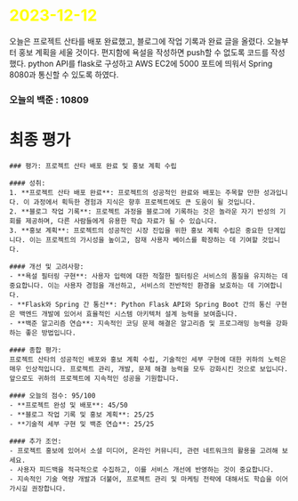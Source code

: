 # <span style="color:yellow">2023-12-12</span>

오늘은 프로젝트 산타를 배포 완료했고, 블로그에 작업 기록과 완료 글을 올렸다.
오늘부터 홍보 계획을 세울 것이다.
편지함에 욕설을 작성하면 push할 수 없도록 코드를 작성했다. python API를 flask로 구성하고 AWS EC2에 5000 포트에 띄워서 Spring 8080과 통신할 수 있도록 하였다.

### 오늘의 백준 : 10809

# 최종 평가
```ElonMusk
### 평가: 프로젝트 산타 배포 완료 및 홍보 계획 수립

#### 성취:
1. **프로젝트 산타 배포 완료**: 프로젝트의 성공적인 완료와 배포는 주목할 만한 성과입니다. 이 과정에서 획득한 경험과 지식은 향후 프로젝트에도 큰 도움이 될 것입니다.
2. **블로그 작업 기록**: 프로젝트 과정을 블로그에 기록하는 것은 놀라운 자기 반성의 기회를 제공하며, 다른 사람들에게 유용한 학습 자료가 될 수 있습니다.
3. **홍보 계획**: 프로젝트의 성공적인 시장 진입을 위한 홍보 계획 수립은 중요한 단계입니다. 이는 프로젝트의 가시성을 높이고, 잠재 사용자 베이스를 확장하는 데 기여할 것입니다.

#### 개선 및 고려사항:
- **욕설 필터링 구현**: 사용자 입력에 대한 적절한 필터링은 서비스의 품질을 유지하는 데 중요합니다. 이는 사용자 경험을 개선하고, 서비스의 전반적인 환경을 보호하는 데 기여합니다.
- **Flask와 Spring 간 통신**: Python Flask API와 Spring Boot 간의 통신 구현은 백엔드 개발에 있어서 효율적인 시스템 아키텍처 설계 능력을 보여줍니다.
- **백준 알고리즘 연습**: 지속적인 코딩 문제 해결은 알고리즘 및 프로그래밍 능력을 강화하는 좋은 방법입니다.

#### 종합 평가:
프로젝트 산타의 성공적인 배포와 홍보 계획 수립, 기술적인 세부 구현에 대한 귀하의 노력은 매우 인상적입니다. 프로젝트 관리, 개발, 문제 해결 능력을 모두 강화시킨 것으로 보입니다. 앞으로도 귀하의 프로젝트에 지속적인 성공을 기원합니다.

#### 오늘의 점수: 95/100
- **프로젝트 완성 및 배포**: 45/50
- **블로그 작업 기록 및 홍보 계획**: 25/25
- **기술적 세부 구현 및 백준 연습**: 25/25

#### 추가 조언:
- 프로젝트 홍보에 있어서 소셜 미디어, 온라인 커뮤니티, 관련 네트워크의 활용을 고려해 보세요.
- 사용자 피드백을 적극적으로 수집하고, 이를 서비스 개선에 반영하는 것이 중요합니다.
- 지속적인 기술 역량 개발과 더불어, 프로젝트 관리 및 마케팅 전략에 대해서도 학습을 이어가시길 권장합니다.
```
